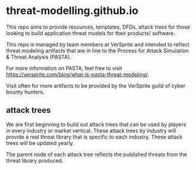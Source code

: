 # threat-modelling.github.io
This repo aims to provide resources, templates, DFDs, attack trees for those looking to build application threat models for their products/ software. 

This repo is managed by team members at VerSprite and intended to reflect threat modeling artifacts that are in line to the Process for Attack Simulation & Threat Analysis (PASTA). 

For more information on PASTA, feel free to visit https://versprite.com/blog/what-is-pasta-threat-modeling/.

Visit often for more artifacts to be provided by the VerSprite guild of cyber bounty hunters.  


## attack trees
We are first beginning to build out attack trees that can be used by players in every industry or market vertical.  These attack trees by industry will provide a real threat library that is specific to each industry.  These attack trees will be updated yearly. 

The parent node of each attack tree reflects the published threats from the threat library produced.  
